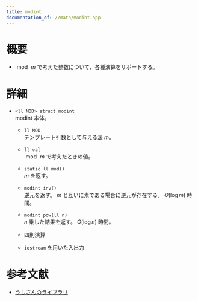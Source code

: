 ```yaml
---
title: modint
documentation_of: //math/modint.hpp
---
```


# 概要
- $\bmod\,m$ で考えた整数について、各種演算をサポートする。

# 詳細

- `<ll MOD> struct modint`  
    modint 本体。

    - `ll MOD`  
        テンプレート引数として与える法 $m$。

    - `ll val`  
        $\bmod\,m$ で考えたときの値。

    - `static ll mod()`  
        $m$ を返す。

    - `modint inv()`  
        逆元を返す。 $m$ と互いに素である場合に逆元が存在する。 $O(\log m)$ 時間。

    - `modint pow(ll n)`  
        $n$ 乗した結果を返す。 $O(\log n)$ 時間。

    - 四則演算

    - `iostream` を用いた入出力


# 参考文献
- [うしさんのライブラリ](https://ei1333.github.io/library/math/combinatorics/mod-int.cpp)